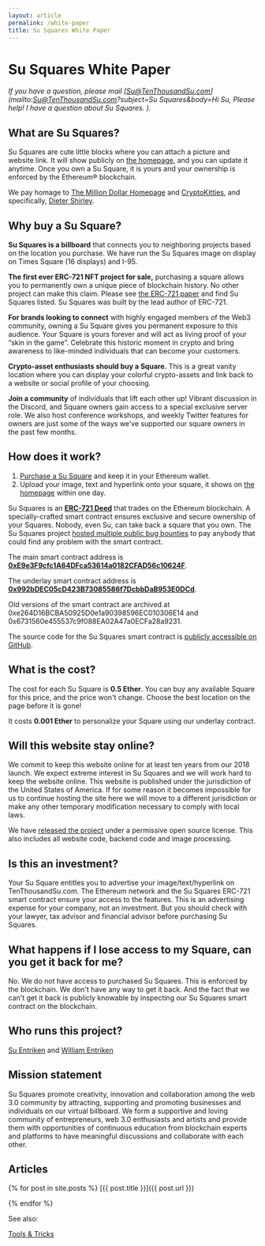 ```yaml
---
layout: article
permalink: /white-paper
title: Su Squares White Paper
---
```


# Su Squares White Paper

*If you have a question, please mail [Su@TenThousandSu.com](mailto:Su@TenThousandSu.com?subject=Su Squares&body=Hi Su, Please help! I have a question about Su Squares. ).*

## What are Su Squares?

Su Squares are cute little blocks where you can attach a picture and website link. It will show publicly on [the homepage](/), and you can update it anytime. Once you own a Su Square, it is yours and your ownership is enforced by the Ethereum® blockchain.

We pay homage to [The Million Dollar Homepage](http://milliondollarhomepage.com/) and [CryptoKitties](https://www.cryptokitties.co/), and specifically, [Dieter Shirley](https://github.com/dete).

## Why buy a Su Square?

**Su Squares is a billboard** that connects you to neighboring projects based on the location you purchase. We have run the Su Squares image on display on Times Square (16 displays) and I-95.

**The first ever ERC-721 NFT project for sale,** purchasing a square allows you to permanently own a unique piece of blockchain history. No other project can make this claim. Please see <a target="_blank" href="https://eips.ethereum.org/EIPS/eip-721">the ERC-721 paper</a> and find Su Squares listed. Su Squares was built by the lead author of ERC-721.

**For brands looking to connect** with highly engaged members of the Web3 community, owning  a Su Square gives you permanent exposure to this audience. Your Square is yours forever and will act as living proof of your “skin in the game”. Celebrate this historic moment in crypto and bring awareness to like-minded individuals that can become your customers.

**Crypto-asset enthusiasts should buy a Square.** This is a great vanity location where you can display your colorful crypto-assets and link back to a website or social profile of your choosing.

**Join a community** of individuals that lift each other up! Vibrant discussion in the Discord, and Square owners gain access to a special exclusive server role. We also host conference workshops, and weekly Twitter features for owners are just some of the ways we’ve supported our square owners in the past few months.

## How does it work?

1. [Purchase a Su Square](/buy) and keep it in your Ethereum wallet.
2. Upload your image, text and hyperlink onto your square, it shows on [the homepage](/) within one day.

Su Squares is an [**ERC-721 Deed**](https://eips.ethereum.org/EIPS/eip-721) that trades on the Ethereum blockchain. A specially-crafted smart contract ensures exclusive and secure ownership of your Squares. Nobody, even Su, can take back a square that you own. The Su Squares project [hosted multiple public bug bounties](https://github.com/su-squares/ethereum-contract) to pay anybody that could find any problem with the smart contract.

The main smart contract address is **[0xE9e3F9cfc1A64DFca53614a0182CFAD56c10624F](https://etherscan.io/address/0xE9e3F9cfc1A64DFca53614a0182CFAD56c10624F)**.

The underlay smart contract address is **[0x992bDEC05cD423B73085586f7DcbbDaB953E0DCd](https://etherscan.io/address/0x992bDEC05cD423B73085586f7DcbbDaB953E0DCd)**.

Old versions of the smart contract are archived at 0xe264D16BCBA50925D0e1a90398596EC010306E14 and 0x6731560e455537c9f088EA02A47a0ECFa28a9231.

The source code for the Su Squares smart contract is [publicly accessible on GitHub](https://github.com/su-squares/ethereum-contract).

## What is the cost?

The cost for each Su Square is **0.5 Ether**. You can buy any available Square for this price, and the price won't change. Choose the best location on the page before it is gone!

It costs **0.001 Ether** to personalize your Square using our underlay contract.

## Will this website stay online?

We commit to keep this website online for at least ten years from our 2018 launch. We expect extreme interest in Su Squares and we will work hard to keep the website online. This website is published under the jurisdiction of the United States of America. If for some reason it becomes impossible for us to continue hosting the site here we will move to a different jurisdiction or make any other temporary modification necessary to comply with local laws.

We have [released the project](/articles/2021-08-29-open-source) under a permissive open source license. This also includes all website code, backend code and image processing.

## Is this an investment?

Your Su Square entitles you to advertise your image/text/hyperlink on TenThousandSu.com. The Ethereum network and the Su Squares ERC-721 smart contract ensure your access to the features. This is an advertising expense for your company, not an investment. But you should check with your lawyer, tax advisor and financial advisor before purchasing Su Squares.

## What happens if I lose access to my Square, can you get it back for me?

No. We do not have access to purchased Su Squares. This is enforced by the blockchain. We don't have any way to get it back. And the fact that we can't get it back is publicly knowable by inspecting our Su Squares smart contract on the blockchain.

## Who runs this project?

[Su Entriken](https://www.linkedin.com/in/suwang621/) and [William Entriken](https://www.linkedin.com/in/fulldecent/)

## Mission statement

Su Squares promote creativity, innovation and collaboration among the web 3.0 community by attracting, supporting and promoting businesses and individuals on our virtual billboard. We form a supportive and loving community of entrepreneurs, web 3.0 enthusiasts and artists and provide them with opportunities of continuous education from blockchain experts and platforms to have meaningful discussions and collaborate with each other.

## Articles

{% for post in site.posts %}
[{{ post.title }}]({{ post.url }})

{% endfor %}

See also:

[Tools & Tricks](http://tools.tenthousandsu.com)
